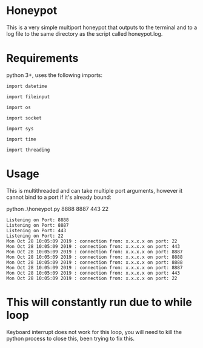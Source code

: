 # Honeypot

This is a very simple multiport honeypot that outputs to the terminal and to a log file to the same directory as the script called honeypot.log.

# Requirements

python 3+, uses the following imports:

    import datetime
    
    import fileinput
    
    import os
    
    import socket
    
    import sys
    
    import time
    
    import threading


# Usage

This is multithreaded and can take multiple port arguments, however it cannot bind to a port if it's already bound:

python .\honeypot.py 8888 8887 443 22

    Listening on Port: 8888
    Listening on Port: 8887
    Listening on Port: 443
    Listening on Port: 22
    Mon Oct 28 10:05:09 2019 : connection from: x.x.x.x on port: 22
    Mon Oct 28 10:05:09 2019 : connection from: x.x.x.x on port: 443
    Mon Oct 28 10:05:09 2019 : connection from: x.x.x.x on port: 8887
    Mon Oct 28 10:05:09 2019 : connection from: x.x.x.x on port: 8888
    Mon Oct 28 10:05:09 2019 : connection from: x.x.x.x on port: 8888
    Mon Oct 28 10:05:09 2019 : connection from: x.x.x.x on port: 8887
    Mon Oct 28 10:05:09 2019 : connection from: x.x.x.x on port: 443
    Mon Oct 28 10:05:09 2019 : connection from: x.x.x.x on port: 22
    
# This will constantly run due to while loop

Keyboard interrupt does not work for this loop, you will need to kill the python process to close this, been trying to fix this.
